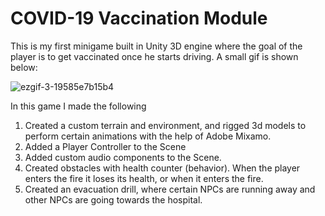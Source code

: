 # COVID-19 Vaccination Module
 This is my first minigame built in Unity 3D engine where the goal of the player is to get vaccinated once he starts driving. A small gif is shown below: 

![ezgif-3-19585e7b15b4](https://user-images.githubusercontent.com/62857780/113335677-478c0900-92f3-11eb-9bfb-be0f45d2f761.gif)

In this game I made the following
1) Created a custom terrain and environment, and rigged 3d models to perform certain animations with the help of Adobe Mixamo. 
2) Added a Player Controller to the Scene
3) Added custom audio components to the Scene. 
4) Created obstacles with health counter (behavior). When the player enters the fire it loses its health, or when it enters the fire. 
5) Created an evacuation drill, where certain NPCs are running away and other NPCs are going towards the hospital. 
